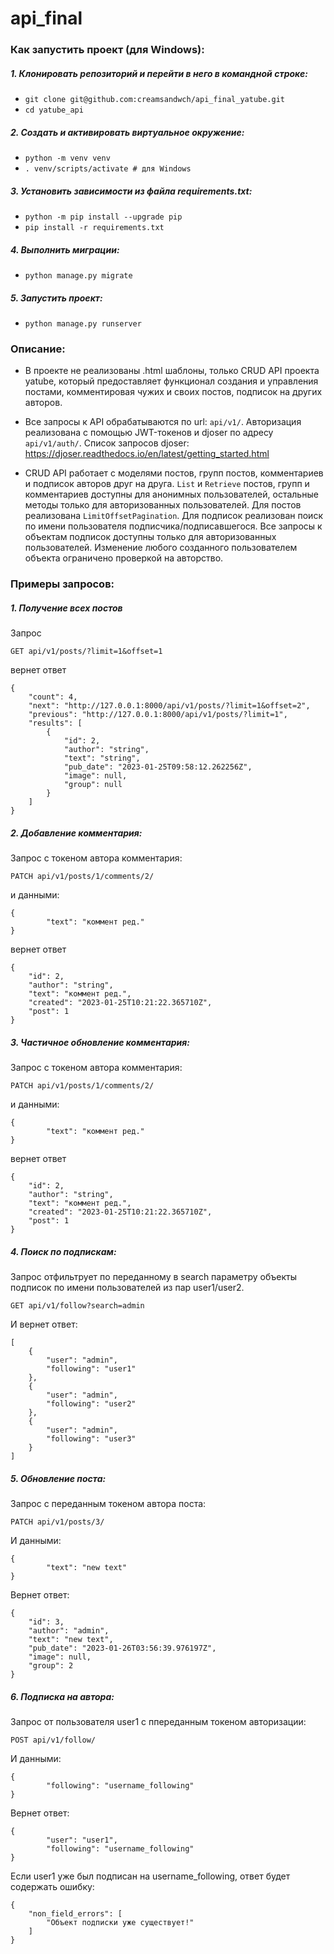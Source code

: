 # api_final
### Как запустить проект (для Windows):
##### 1. Клонировать репозиторий и перейти в него в командной строке:
- ```git clone git@github.com:creamsandwch/api_final_yatube.git```
- ```cd yatube_api```

##### 2. Cоздать и активировать виртуальное окружение:
- ```python -m venv venv```
- ```. venv/scripts/activate # для Windows```

##### 3. Установить зависимости из файла requirements.txt:
- ```python -m pip install --upgrade pip```
- ```pip install -r requirements.txt```

##### 4. Выполнить миграции:
- ```python manage.py migrate```

##### 5. Запустить проект:
- ```python manage.py runserver```

### Описание: 
- В проекте не реализованы .html шаблоны, только CRUD API проекта yatube,
который предоставляет функционал создания и управления постами,
комментировая чужих и своих постов, подписок на других авторов.

- Все запросы к API обрабатываются по url: ```api/v1/```. Авторизация реализована 
с помощью JWT-токенов и djoser по адресу ```api/v1/auth/```. 
Список запросов djoser: https://djoser.readthedocs.io/en/latest/getting_started.html

- CRUD API работает с моделями постов, групп постов, комментариев и подписок авторов друг на друга.
```List``` и ```Retrieve``` постов, групп и комментариев доступны для анонимных пользователей, остальные методы только для авторизованных пользователей. Для постов реализована ```LimitOffsetPagination```. Для подписок реализован поиск по имени пользователя подписчика/подписавшегося. Все запросы к объектам подписок доступны только для авторизованных пользователей. Изменение любого созданного пользователем объекта ограничено проверкой на авторство.

### Примеры запросов:

##### 1. Получение всех постов
Запрос 
```
GET api/v1/posts/?limit=1&offset=1
```
вернет ответ 
```
{
    "count": 4,
    "next": "http://127.0.0.1:8000/api/v1/posts/?limit=1&offset=2",
    "previous": "http://127.0.0.1:8000/api/v1/posts/?limit=1",
    "results": [
        {
            "id": 2,
            "author": "string",
            "text": "string",
            "pub_date": "2023-01-25T09:58:12.262256Z",
            "image": null,
            "group": null
        }
    ]
}
```

##### 2. Добавление комментария:
Запрос с токеном автора комментария:
```
PATCH api/v1/posts/1/comments/2/
```
и данными:
```
{
        "text": "коммент ред."
}
```
вернет ответ 
```
{
    "id": 2,
    "author": "string",
    "text": "коммент ред.",
    "created": "2023-01-25T10:21:22.365710Z",
    "post": 1
}
```
##### 3. Частичное обновление комментария:
Запрос с токеном автора комментария:
```
PATCH api/v1/posts/1/comments/2/
```
и данными:
```
{
        "text": "коммент ред."
}
```
вернет ответ 
```
{
    "id": 2,
    "author": "string",
    "text": "коммент ред.",
    "created": "2023-01-25T10:21:22.365710Z",
    "post": 1
}
```
##### 4. Поиск по подпискам:
Запрос отфильтрует по переданному в search параметру объекты подписок по имени пользователей из пар user1/user2.
```
GET api/v1/follow?search=admin
```
И вернет ответ:
```
[
    {
        "user": "admin",
        "following": "user1"
    },
    {
        "user": "admin",
        "following": "user2"
    },
    {
        "user": "admin",
        "following": "user3"
    }
]
```
##### 5. Обновление поста:
Запрос с переданным токеном автора поста:
```
PATCH api/v1/posts/3/
```
И данными:
```
{
        "text": "new text"
}
```
Вернет ответ:
```
{
    "id": 3,
    "author": "admin",
    "text": "new text",
    "pub_date": "2023-01-26T03:56:39.976197Z",
    "image": null,
    "group": 2
}
```
##### 6. Подписка на автора:
Запрос от пользователя user1 с ппереданным токеном авторизации:
```
POST api/v1/follow/
```
И данными:
```
{
        "following": "username_following"
}
```
Вернет ответ:
```
{
        "user": "user1",
        "following": "username_following"
}
```
Если user1 уже был подписан на username_following, ответ будет содержать ошибку:
```
{
    "non_field_errors": [
        "Объект подписки уже существует!"
    ]
}
```